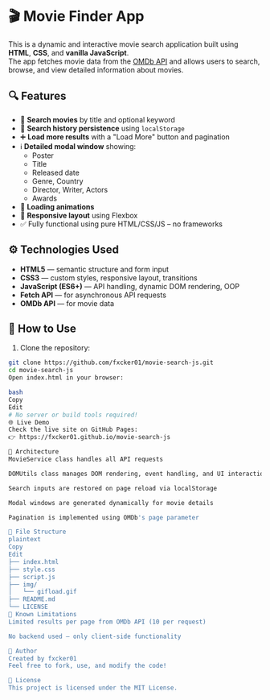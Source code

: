 # 🎬 Movie Finder App

This is a dynamic and interactive movie search application built using **HTML**, **CSS**, and **vanilla JavaScript**.  
The app fetches movie data from the [OMDb API](http://www.omdbapi.com/) and allows users to search, browse, and view detailed information about movies.

## 🔍 Features

- 🔎 **Search movies** by title and optional keyword
- 🧠 **Search history persistence** using `localStorage`
- ➕ **Load more results** with a "Load More" button and pagination
- ℹ️ **Detailed modal window** showing:
  - Poster
  - Title
  - Released date
  - Genre, Country
  - Director, Writer, Actors
  - Awards
- 🔄 **Loading animations**
- 📱 **Responsive layout** using Flexbox
- ✅ Fully functional using pure HTML/CSS/JS – no frameworks

## ⚙️ Technologies Used

- **HTML5** — semantic structure and form input
- **CSS3** — custom styles, responsive layout, transitions
- **JavaScript (ES6+)** — API handling, dynamic DOM rendering, OOP
- **Fetch API** — for asynchronous API requests
- **OMDb API** — for movie data

## 🚀 How to Use

1. Clone the repository:

```bash
git clone https://github.com/fxcker01/movie-search-js.git
cd movie-search-js
Open index.html in your browser:

bash
Copy
Edit
# No server or build tools required!
🌐 Live Demo
Check the live site on GitHub Pages:
👉 https://fxcker01.github.io/movie-search-js

🧠 Architecture
MovieService class handles all API requests

DOMUtils class manages DOM rendering, event handling, and UI interaction

Search inputs are restored on page reload via localStorage

Modal windows are generated dynamically for movie details

Pagination is implemented using OMDb's page parameter

📂 File Structure
plaintext
Copy
Edit
├── index.html
├── style.css
├── script.js
├── img/
│   └── gifload.gif
├── README.md
└── LICENSE
🧪 Known Limitations
Limited results per page from OMDb API (10 per request)

No backend used – only client-side functionality

👤 Author
Created by fxcker01
Feel free to fork, use, and modify the code!

📄 License
This project is licensed under the MIT License.
```
